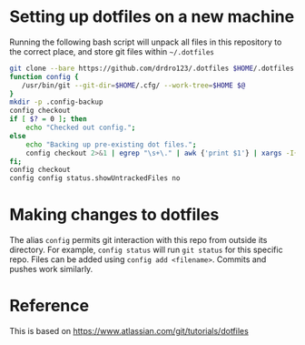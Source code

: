 # Setting up dotfiles on a new machine

Running the following bash script will unpack all files in this repository to the correct place, and store git files within `~/.dotfiles`

```bash
git clone --bare https://github.com/drdro123/.dotfiles $HOME/.dotfiles
function config {
   /usr/bin/git --git-dir=$HOME/.cfg/ --work-tree=$HOME $@
}
mkdir -p .config-backup
config checkout
if [ $? = 0 ]; then
    echo "Checked out config.";
else
    echo "Backing up pre-existing dot files.";
    config checkout 2>&1 | egrep "\s+\." | awk {'print $1'} | xargs -I{} mv {} .config-backup/{}
fi;
config checkout
config config status.showUntrackedFiles no
```

# Making changes to dotfiles

The alias `config` permits git interaction with this repo from outside its directory. For example, `config status` will run `git status` for this specific repo. Files can be added using `config add <filename>`. Commits and pushes work similarly. 

# Reference

This is based on https://www.atlassian.com/git/tutorials/dotfiles
